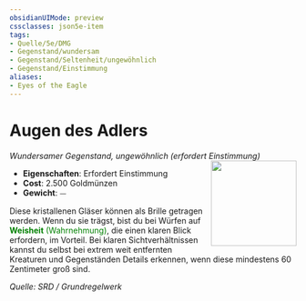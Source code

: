 ```yaml
---
obsidianUIMode: preview
cssclasses: json5e-item
tags:
- Quelle/5e/DMG
- Gegenstand/wundersam
- Gegenstand/Seltenheit/ungewöhnlich
- Gegenstand/Einstimmung
aliases:
- Eyes of the Eagle
---
```

# Augen des Adlers
*Wundersamer Gegenstand, ungewöhnlich (erfordert Einstimmung)*  
<img src="Gegenstände/Augen-des-Adlers.webp" align="right" width="150">

- **Eigenschaften**: Erfordert Einstimmung
- **Cost**: 2.500 Goldmünzen
- **Gewicht**: ⏤

Diese kristallenen Gläser können als Brille getragen werden. Wenn du sie trägst, bist du bei Würfen auf <font color="green">**Weisheit** (Wahrnehmung)</font>, die einen klaren Blick erfordern, im Vorteil. Bei klaren Sichtverhältnissen kannst du selbst bei extrem weit entfernten Kreaturen und Gegenständen Details erkennen, wenn diese mindestens 60 Zentimeter groß sind.

*Quelle: SRD / Grundregelwerk*